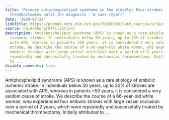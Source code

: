 ```yaml
---
title: 'Primary antiphospholipid syndrome in the elderly: Four strokes and mechanical
  thrombectomies until the diagnosis - A case report'
date: '2024-07-22'
linkTitle: https://pubmed.ncbi.nlm.nih.gov/39036303/?utm_source=curl&utm_medium=rss&utm_campaign=pubmed-2&utm_content=1FakS-2QOkCT8HsMOQP1bCRQ4YzyumYOmxmF0moLsQ3dFB1E9V&fc=20220326224207&ff=20240722181020&v=2.18.0.post9+e462414
source: heidelberg[Affiliation]
description: Antiphospholipid syndrome (APS) is known as a rare etiology of embolic
  ischemic stroke. In individuals below 50 years, up to 20% of strokes are associated
  with APS, whereas in patients >50 years, it is considered a very seldom cause of
  stroke. We describe the course of a 66-year-old white woman, who experienced four
  embolic strokes with large vessel occlusion over a period of 2 years, which were
  repeatedly and successfully treated by mechanical thrombectomy. Initially attributed
  to ...
disable_comments: true
---
```

Antiphospholipid syndrome (APS) is known as a rare etiology of embolic ischemic stroke. In individuals below 50 years, up to 20% of strokes are associated with APS, whereas in patients >50 years, it is considered a very seldom cause of stroke. We describe the course of a 66-year-old white woman, who experienced four embolic strokes with large vessel occlusion over a period of 2 years, which were repeatedly and successfully treated by mechanical thrombectomy. Initially attributed to ...